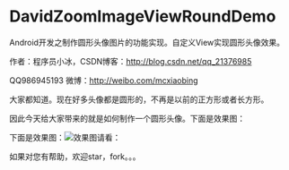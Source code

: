 # DavidZoomImageViewRoundDemo
Android开发之制作圆形头像图片的功能实现。自定义View实现圆形头像效果。

作者：程序员小冰，CSDN博客：http://blog.csdn.net/qq_21376985

QQ986945193 微博：http://weibo.com/mcxiaobing

大家都知道。现在好多头像都是圆形的，不再是以前的正方形或者长方形。 

因此今天给大家带来的就是如何制作一个圆形头像。下面是效果图： 

下面是效果图：![效果图请看：](http://img.blog.csdn.net/20160809174626875)

如果对您有帮助，欢迎star，fork。。。
